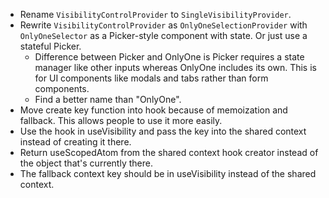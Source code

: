 - Rename `VisibilityControlProvider` to `SingleVisibilityProvider`.
- Rewrite `VisibilityControlProvider` as `OnlyOneSelectionProvider` with `OnlyOneSelector` as a Picker-style component with state. Or just use a stateful Picker.
  + Difference between Picker and OnlyOne is Picker requires a state manager like other inputs whereas OnlyOne includes its own. This is for UI components like modals and tabs rather than form components.
  + Find a better name than "OnlyOne".
- Move create key function into hook because of memoization and fallback. This allows people to use it more easily.
- Use the hook in useVisibility and pass the key into the shared context instead of creating it there.
- Return useScopedAtom from the shared context hook creator instead of the object that's currently there.
- The fallback context key should be in useVisibility instead of the shared context.
